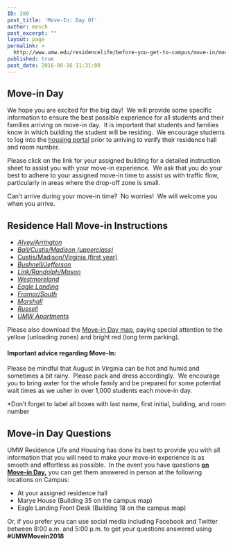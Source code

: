 ```yaml
---
ID: 280
post_title: 'Move-In: Day Of'
author: mesch
post_excerpt: ""
layout: page
permalink: >
  http://www.umw.edu/residencelife/before-you-get-to-campus/move-in/move-in-day-of/
published: true
post_date: 2016-06-16 11:31:00
---
```

<h2>Move-in Day</h2>
We hope you are excited for the big day!  We will provide some specific information to ensure the best possible experience for all students and their families arriving on move-in day.  It is important that students and families know in which building the student will be residing.  We encourage students to log into the <a href="https://umw.starrezhousing.com/starrezportal">housing portal</a> prior to arriving to verify their residence hall and room number.

Please click on the link for your assigned building for a detailed instruction sheet to assist you with your move-in experience.  We ask that you do your best to adhere to your assigned move-in time to assist us with traffic flow, particularly in areas where the drop-off zone is small.

Can’t arrive during your move-in time?  No worries!  We will welcome you when you arrive.
<h2><strong>Residence Hall Move-in Instructions</strong></h2>
<ul>
 	<li><a href="http://www.umw.edu/residencelife/wp-content/uploads/sites/30/2016/06/AlveArri-webpage.pdf"><em>Alvey/Arrington</em></a></li>
 	<li><a href="http://www.umw.edu/residencelife/wp-content/uploads/sites/30/2016/06/BallCustMadi-upperclass-webpage.pdf"><em>Ball/Custis/Madison (upperclass)</em></a></li>
 	<li><a href="http://www.umw.edu/residencelife/wp-content/uploads/sites/30/2016/06/CustMadiVirg-first-year-webpage.pdf">Custis/Madison/Virginia (first year)</a></li>
 	<li><a href="http://www.umw.edu/residencelife/wp-content/uploads/sites/30/2016/06/BushJeff-webpage.pdf"><em>Bushnell/Jefferson</em></a></li>
 	<li><a href="http://www.umw.edu/residencelife/wp-content/uploads/sites/30/2016/06/LinkRandMaso-webpage.pdf"><em>Link/Randolph/Mason</em></a></li>
 	<li><a href="http://www.umw.edu/residencelife/wp-content/uploads/sites/30/2016/06/West-webpage.pdf"><em>Westmoreland</em></a></li>
 	<li><a href="http://www.umw.edu/residencelife/wp-content/uploads/sites/30/2016/06/ELEV-webpage.pdf"><em>Eagle Landing</em></a></li>
 	<li><a href="http://www.umw.edu/residencelife/wp-content/uploads/sites/30/2016/06/FramarSouth-webpage.pdf"><em>Framar/South</em></a></li>
 	<li><a href="http://www.umw.edu/residencelife/wp-content/uploads/sites/30/2016/06/Mars-webpage.pdf"><em>Marshall</em></a></li>
 	<li><a href="http://www.umw.edu/residencelife/wp-content/uploads/sites/30/2016/06/Russ-webpage.pdf"><em>Russell</em></a></li>
 	<li><a href="http://www.umw.edu/residencelife/wp-content/uploads/sites/30/2016/06/UMAPT-webpage.pdf"><em>UMW Apartments</em></a></li>
</ul>
Please also download the <a href="http://www.umw.edu/residencelife/wp-content/uploads/sites/30/2016/06/New-map-of-campus.pdf">Move-in Day map</a>, paying special attention to the yellow (unloading zones) and bright red (long term parking).
<h4>Important advice regarding Move-In:</h4>
Please be mindful that August in Virginia can be hot and humid and sometimes a bit rainy.  Please pack and dress accordingly.  We encourage you to bring water for the whole family and be prepared for some potential wait times as we usher in over 1,000 students each move-in day.

*Don’t forget to label all boxes with last name, first initial, building, and room number
<h2><strong>Move-in Day Questions</strong></h2>
UMW Residence Life and Housing has done its best to provide you with all information that you will need to make your move-in experience is as smooth and effortless as possible.  In the event you have questions <strong><u>on Move-in Day,</u></strong> you can get them answered in person at the following locations on Campus:
<ul>
 	<li>At your assigned residence hall</li>
 	<li>Marye House (Building 35 on the campus map)</li>
 	<li>Eagle Landing Front Desk (Building 18 on the campus map)</li>
</ul>
Or, if you prefer you can use social media including Facebook and Twitter between 8:00 a.m. and 5:00 p.m. to get your questions answered using <strong>#UMWMovein2018</strong>

&nbsp;

&nbsp;

&nbsp;